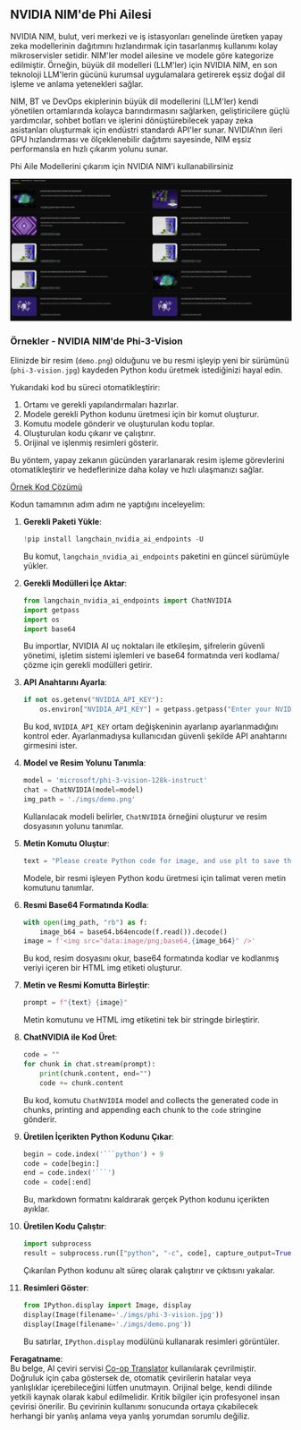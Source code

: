 <!--
CO_OP_TRANSLATOR_METADATA:
{
  "original_hash": "7b08e277df2a9307f861ae54bc30c772",
  "translation_date": "2025-05-09T09:53:19+00:00",
  "source_file": "md/01.Introduction/02/06.NVIDIA.md",
  "language_code": "tr"
}
-->
## NVIDIA NIM'de Phi Ailesi

NVIDIA NIM, bulut, veri merkezi ve iş istasyonları genelinde üretken yapay zeka modellerinin dağıtımını hızlandırmak için tasarlanmış kullanımı kolay mikroservisler setidir. NIM'ler model ailesine ve modele göre kategorize edilmiştir. Örneğin, büyük dil modelleri (LLM'ler) için NVIDIA NIM, en son teknoloji LLM'lerin gücünü kurumsal uygulamalara getirerek eşsiz doğal dil işleme ve anlama yetenekleri sağlar.

NIM, BT ve DevOps ekiplerinin büyük dil modellerini (LLM'ler) kendi yönetilen ortamlarında kolayca barındırmasını sağlarken, geliştiricilere güçlü yardımcılar, sohbet botları ve işlerini dönüştürebilecek yapay zeka asistanları oluşturmak için endüstri standardı API'ler sunar. NVIDIA’nın ileri GPU hızlandırması ve ölçeklenebilir dağıtımı sayesinde, NIM eşsiz performansla en hızlı çıkarım yolunu sunar.

Phi Aile Modellerini çıkarım için NVIDIA NIM'i kullanabilirsiniz

![nim](../../../../../translated_images/Phi-NIM.45af94d89220fbbbc85f8da0379150a29cc88c3dd8ec417b1d3b7237bbe1c58a.tr.png)

### **Örnekler - NVIDIA NIM'de Phi-3-Vision**

Elinizde bir resim (`demo.png`) olduğunu ve bu resmi işleyip yeni bir sürümünü (`phi-3-vision.jpg`) kaydeden Python kodu üretmek istediğinizi hayal edin.

Yukarıdaki kod bu süreci otomatikleştirir:

1. Ortamı ve gerekli yapılandırmaları hazırlar.
2. Modele gerekli Python kodunu üretmesi için bir komut oluşturur.
3. Komutu modele gönderir ve oluşturulan kodu toplar.
4. Oluşturulan kodu çıkarır ve çalıştırır.
5. Orijinal ve işlenmiş resimleri gösterir.

Bu yöntem, yapay zekanın gücünden yararlanarak resim işleme görevlerini otomatikleştirir ve hedeflerinize daha kolay ve hızlı ulaşmanızı sağlar.

[Örnek Kod Çözümü](../../../../../code/06.E2E/E2E_Nvidia_NIM_Phi3_Vision.ipynb)

Kodun tamamının adım adım ne yaptığını inceleyelim:

1. **Gerekli Paketi Yükle**:  
    ```python
    !pip install langchain_nvidia_ai_endpoints -U
    ```  
    Bu komut, `langchain_nvidia_ai_endpoints` paketini en güncel sürümüyle yükler.

2. **Gerekli Modülleri İçe Aktar**:  
    ```python
    from langchain_nvidia_ai_endpoints import ChatNVIDIA
    import getpass
    import os
    import base64
    ```  
    Bu importlar, NVIDIA AI uç noktaları ile etkileşim, şifrelerin güvenli yönetimi, işletim sistemi işlemleri ve base64 formatında veri kodlama/çözme için gerekli modülleri getirir.

3. **API Anahtarını Ayarla**:  
    ```python
    if not os.getenv("NVIDIA_API_KEY"):
        os.environ["NVIDIA_API_KEY"] = getpass.getpass("Enter your NVIDIA API key: ")
    ```  
    Bu kod, `NVIDIA_API_KEY` ortam değişkeninin ayarlanıp ayarlanmadığını kontrol eder. Ayarlanmadıysa kullanıcıdan güvenli şekilde API anahtarını girmesini ister.

4. **Model ve Resim Yolunu Tanımla**:  
    ```python
    model = 'microsoft/phi-3-vision-128k-instruct'
    chat = ChatNVIDIA(model=model)
    img_path = './imgs/demo.png'
    ```  
    Kullanılacak modeli belirler, `ChatNVIDIA` örneğini oluşturur ve resim dosyasının yolunu tanımlar.

5. **Metin Komutu Oluştur**:  
    ```python
    text = "Please create Python code for image, and use plt to save the new picture under imgs/ and name it phi-3-vision.jpg."
    ```  
    Modele, bir resmi işleyen Python kodu üretmesi için talimat veren metin komutunu tanımlar.

6. **Resmi Base64 Formatında Kodla**:  
    ```python
    with open(img_path, "rb") as f:
        image_b64 = base64.b64encode(f.read()).decode()
    image = f'<img src="data:image/png;base64,{image_b64}" />'
    ```  
    Bu kod, resim dosyasını okur, base64 formatında kodlar ve kodlanmış veriyi içeren bir HTML img etiketi oluşturur.

7. **Metin ve Resmi Komutta Birleştir**:  
    ```python
    prompt = f"{text} {image}"
    ```  
    Metin komutunu ve HTML img etiketini tek bir stringde birleştirir.

8. **ChatNVIDIA ile Kod Üret**:  
    ```python
    code = ""
    for chunk in chat.stream(prompt):
        print(chunk.content, end="")
        code += chunk.content
    ```  
    Bu kod, komutu `ChatNVIDIA` model and collects the generated code in chunks, printing and appending each chunk to the `code` stringine gönderir.

9. **Üretilen İçerikten Python Kodunu Çıkar**:  
    ```python
    begin = code.index('```python') + 9  
    code = code[begin:]  
    end = code.index('```')
    code = code[:end]
    ```  
    Bu, markdown formatını kaldırarak gerçek Python kodunu içerikten ayıklar.

10. **Üretilen Kodu Çalıştır**:  
    ```python
    import subprocess
    result = subprocess.run(["python", "-c", code], capture_output=True)
    ```  
    Çıkarılan Python kodunu alt süreç olarak çalıştırır ve çıktısını yakalar.

11. **Resimleri Göster**:  
    ```python
    from IPython.display import Image, display
    display(Image(filename='./imgs/phi-3-vision.jpg'))
    display(Image(filename='./imgs/demo.png'))
    ```  
    Bu satırlar, `IPython.display` modülünü kullanarak resimleri görüntüler.

**Feragatname**:  
Bu belge, AI çeviri servisi [Co-op Translator](https://github.com/Azure/co-op-translator) kullanılarak çevrilmiştir. Doğruluk için çaba göstersek de, otomatik çevirilerin hatalar veya yanlışlıklar içerebileceğini lütfen unutmayın. Orijinal belge, kendi dilinde yetkili kaynak olarak kabul edilmelidir. Kritik bilgiler için profesyonel insan çevirisi önerilir. Bu çevirinin kullanımı sonucunda ortaya çıkabilecek herhangi bir yanlış anlama veya yanlış yorumdan sorumlu değiliz.